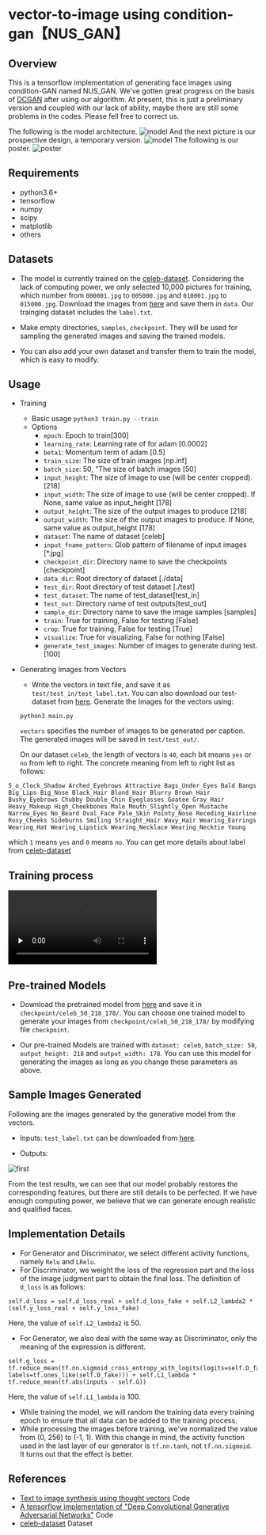 # vector-to-image using condition-gan【NUS_GAN】
## Overview
This is a tensorflow implementation of generating face images using condition-GAN named NUS_GAN. We've gotten great progress on the basis of [DCGAN](https://github.com/carpedm20/DCGAN-tensorflow) after using our algorithm. At present, this is just a preliminary version and coupled with our lack of ability, maybe there are still some problems in the codes. Please fell free to correct us.

The following is the model architecture. 
![model](./includes/model_now.jpg)
And the next picture is our prospective design, a temporary version.
![model](./includes/model_future.jpg)
The following is our poster.
![poster](./includes/poster.png)
## Requirements
- python3.6+
- tensorflow
- numpy 
- scipy
- matplotlib
- others

## Datasets
- The model is currently trained on the [celeb-dataset](http://mmlab.ie.cuhk.edu.hk/projects/CelebA.html). Considering the lack of computing power, we only selected 10,000 pictures for training, which number from ```000001.jpg``` to ```005000.jpg``` and ```010001.jpg``` to ```015000.jpg```. Download the images from [here](https://drive.google.com/open?id=1OBhGbYCgXVdTdGxZrDmO-ntsnPUhVaVr) and save them in ```data```.  Our trainging dataset includes the ```label.txt```. 

- Make empty directories, ```samples```, ```checkpoint```. They will be used for sampling the generated images and saving the trained models.

- You can also add your own dataset and transfer them to train the model, which is easy to modify.


## Usage
- Training
  * Basic usage `python3 train.py --train`
  * Options
    - `epoch`: Epoch to train[300]
    - `learning_rate`: Learning rate of for adam [0.0002]
    - `beta1`: Momentum term of adam [0.5]
    - `train_size`: The size of train images [np.inf]
    - `batch_size`: 50, "The size of batch images [50]
    - `input_height`: The size of image to use (will be center cropped). [218]
    - `input_width`: The size of image to use (will be center cropped). If None, same value as input_height [178]
    - `output_height`: The size of the output images to produce [218]
    - `output_width`: The size of the output images to produce. If None, same value as output_height [178]
    - `dataset`: The name of dataset [celeb]
    - `input_fname_pattern`: Glob pattern of filename of input images [*.jpg]
    - `checkpoint_dir`: Directory name to save the checkpoints [checkpoint]
    - `data_dir`: Root directory of dataset [./data]
    - `test_dir`: Root directory of test dataset [./test]
    - `test_dataset`: The name of test_dataset[test_in]
    - `test_out`: Directory name of test outputs[test_out]
    - `sample_dir`: Directory name to save the image samples [samples]
    - `train`: True for training, False for testing [False]
    - `crop`: True for training, False for testing [True]
    - `visualize`: True for visualizing, False for nothing [False]
    - `generate_test_images`: Number of images to generate during test. [100]
    
- Generating Images from Vectors
  * Write the vectors in text file, and save it as ```test/test_in/test_label.txt```. You can also download our test-dataset from [here](https://drive.google.com/open?id=1surDNUddnhMAHV0uvfkJjq1QWu0cRz0P). Generate the Images for the vectors using:
  ```
  python3 main.py
  ```
   ```vectors``` specifies the number of images to be generated per caption. The generated images will be saved in ```test/test_out/```. 
   
   On our dataset ```celeb```, the length of vectors is ```40```, each bit means ```yes``` or ```no``` from left to right. The concrete meaning from left to right list as follows:
 ```
 5_o_Clock_Shadow Arched_Eyebrows Attractive Bags_Under_Eyes Bald Bangs Big_Lips Big_Nose Black_Hair Blond_Hair Blurry Brown_Hair Bushy_Eyebrows Chubby Double_Chin Eyeglasses Goatee Gray_Hair Heavy_Makeup High_Cheekbones Male Mouth_Slightly_Open Mustache Narrow_Eyes No_Beard Oval_Face Pale_Skin Pointy_Nose Receding_Hairline Rosy_Cheeks Sideburns Smiling Straight_Hair Wavy_Hair Wearing_Earrings Wearing_Hat Wearing_Lipstick Wearing_Necklace Wearing_Necktie Young
 ```
 which ```1``` means ```yes``` and ```0``` means ```no```. You can get more details about label from [celeb-dataset](http://mmlab.ie.cuhk.edu.hk/projects/CelebA.html)

## Training process
<video id="video" controls="" preload="none">
      <source id="ogv" src="./includes/final copy.mp4" type="video/ogg">
    </video>


## Pre-trained Models
- Download the pretrained model from [here](https://drive.google.com/open?id=1s0Uty5ZKcwhIK-V64V5iNIdTRDu-bgfY) and save it in ```checkpoint/celeb_50_218_178/```. You can choose one trained model to generate your images from ```checkpoint/celeb_50_218_178/``` by modifying file ```checkpoint```. 

- Our pre-trained Models are trained with ```dataset: celeb```, ```batch_size: 50```, ```output_height: 218``` and ```output_width: 178```. You can use this model for generating the images as long as you change these parameters as above.


## Sample Images Generated
Following are the images generated by the generative model from the vectors.

- Inputs: ```test_label.txt``` can be downloaded from [here](https://drive.google.com/open?id=1GhTx0D4jfHohK3Wjt0RowvxhgLSYdKPS).

- Outputs:

![first](./includes/test_out.png)

From the test results, we can see that our model probably restores the corresponding features, but there are still details to be perfected. If we have enough computing power, we believe that we can generate enough realistic and qualified faces.


## Implementation Details
- For Generator and Discriminator, we select different activity functions, namely ```Relu``` and ```LRelu```.
- For Discriminator, we weight the loss of the regression part and the loss of the image judgment part to obtain the final loss. The definition of ```d_loss``` is as follows:
```
self.d_loss = self.d_loss_real + self.d_loss_fake + self.L2_lambda2 * (self.y_loss_real + self.y_loss_fake)
```
Here, the value of ```self.L2_lambda2``` is 50.
- For Generator, we also deal with the same way as Discriminator, only the meaning of the expression is different.
```
self.g_loss = tf.reduce_mean(tf.nn.sigmoid_cross_entropy_with_logits(logits=self.D_fake_logits, labels=tf.ones_like(self.D_fake))) + self.L1_lambda * tf.reduce_mean(tf.abs(inputs - self.G))
```
Here, the value of ```self.L1_lambda``` is 100.
 - While training the model, we will random the training data every training epoch to ensure that all data can be added to the training process.
 - While processing the images before training, we've normalized the value from (0, 256) to (-1, 1). With this change in mind, the activity function used in the last layer of our generator is ```tf.nn.tanh```, not ```tf.nn.sigmoid```. It turns out that the effect is better.

## References
- [Text to image synthesis using thought vectors](https://github.com/paarthneekhara/text-to-image) Code
- [A tensorflow implementation of "Deep Convolutional Generative Adversarial Networks"](https://github.com/carpedm20/DCGAN-tensorflow) Code
- [celeb-dataset](http://mmlab.ie.cuhk.edu.hk/projects/CelebA.html) Dataset
